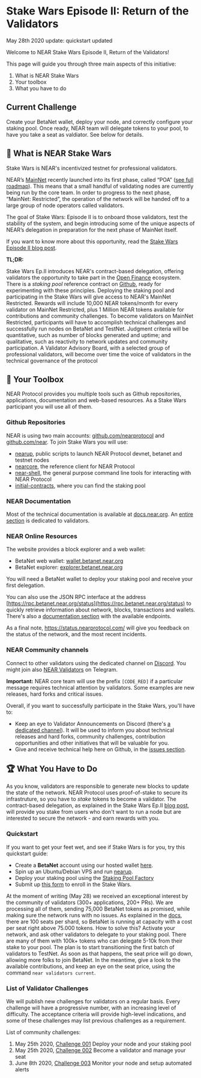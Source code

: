 # Stake Wars Episode II: Return of the Validators
May 28th 2020 update: quickstart updated

Welcome to NEAR Stake Wars Episode II, Return of the Validators!

This page will guide you through three main aspects of this initiative:
1. What is NEAR Stake Wars
2. Your toolbox
3. What you have to do

## Current Challenge

Create your BetaNet wallet, deploy your node, and correctly configure your staking pool. Once ready, NEAR team will delegate tokens to your pool, to have you take a seat as valdiator.
See below for details.


## :rocket: What is NEAR Stake Wars

Stake Wars is NEAR's incentivized testnet for professional validators.

NEAR’s [MainNet](https://explorer.near.org/) recently launched into its first phase, called “POA” ([see full roadmap](https://near.ai/mainnet-roadmap)). This means that a small handful of validating nodes are currently being run by the core team. In order to progress to the next phase, “MainNet: Restricted”, the operation of the network will be handed off to a large group of node operators called validators. 

The goal of Stake Wars: Episode II is to onboard those validators, test the stability of the system, and begin introducing some of the unique aspects of NEAR’s delegation in preparation for the next phase of MainNet itself.

If you want to know more about this opportunity, read the [Stake Wars Episode II blog post](https://near.org/blog/stake-wars-episode-ii/).

**TL;DR:**

Stake Wars Ep.II introduces NEAR's contract-based delegation, offering validators the opportunity to take part in the [Open Finance](https://near.org/blog/the-evolution-of-the-open-web/) ecosystem. There is a _staking pool_ reference contract on [Github](https://github.com/near/initial-contracts), ready for experimenting with these principles. Deploying the staking pool and participating in the Stake Wars will give access to NEAR's MainNet Restricted. Rewards will include 10,000 NEAR tokens/month for every validator on MainNet Restricted, plus 1 Million NEAR tokens available for contributions and community challenges. To become validators on MainNet Restricted, participants will have to accomplish technical challenges and successfully run nodes on BetaNet and TestNet. Judgment criteria will be quantitative, such as number of blocks generated and uptime; and qualitative, such as reactivity to network updates and community participation.
A Validator Advisory Board, with a selected group of professional validators, will become over time the voice of validators in the technical governance of the protocol

## :wrench: Your Toolbox

NEAR Protocol provides you multiple tools such as Github repositories,  applications, documentation and web-based resources. As a Stake Wars participant you will use all of them.

### Github Repositories
NEAR is using two main accounts: [github.com/nearprotocol](https://github.com/nearprotocol) and [github.com/near](https://github.com/near).
To join Stake Wars you will use:
- [nearup](https://github.com/near/nearup), public scripts to launch NEAR Protocol devnet, betanet and testnet nodes
- [nearcore](https://github.com/nearprotocol/nearcore), the reference client for NEAR Protocol
- [near-shell](https://github.com/near/near-shell), the general purpose command line tools for interacting with NEAR Protocol
- [initial-contracts](https://github.com/near/initial-contracts), where you can find the staking pool

### NEAR Documentation
Most of the technical documentation is available at [docs.near.org](https://docs.near.org). An [entire section](https://docs.near.org/docs/validator/staking-overview) is dedicated to validators.

### NEAR Online Resources
The website provides a block explorer and a web wallet:
- BetaNet web wallet: [wallet.betanet.near.org](https://wallet.betanet.near.org)
- BetaNet explorer: [explorer.betanet.near.org](https://explorer.betanet.near.org/)

You will need a BetaNet wallet to deploy your staking pool and receive your first delegation.

You can also use the JSON RPC interface at the address [https://rpc.betanet.near.org/status](https://rpc.betanet.near.org/status) to quickly retrieve information about network, blocks, transactions and wallets. There's also a [documentation section](https://docs.near.org/docs/interaction/rpc) with the available endpoints.

As a final note, https://status.nearprotocol.com/ will give you feedback on the status of the network, and the most recent incidents.

### NEAR Community channels
Connect to other validators using the dedicated channel on [Discord](https://near.ai/validator-chat). You might join also [NEAR Validators](https://t.me/near_validators) on Telegram.

**Important:** NEAR core team will use the prefix `[CODE_RED]` if a particular message requires technical attention by validators. Some examples are new releases, hard forks and critical issues.

Overall, if you want to successfully participate in the Stake Wars, you'll have to:
- Keep an eye to Validator Announcements on Discord (there's [a dedicated channel](https://discord.gg/xsrHaCb)). It will be used to inform you about technical releases and hard forks, community challenges, contribution opportunities and other initiatives that will be valuable for you.
- Give and receive technical help here on Github, in the [issues section](https://github.com/nearprotocol/stakewars/issues).


## :trophy: What You Have to Do

As you know, validators are responsible to generate new blocks to update the state of the network. NEAR Protocol uses proof-of-stake to secure its infrastruture, so you have to _stake_ tokens to become a validator. The contract-based delegation, as explained in the Stake Wars Ep.II [blog post](https://near.org/blog/stake-wars-episode-ii/), will provide you stake from users who don't want to run a node but are interested to secure the network - and earn rewards with you.

### Quickstart
If you want to get your feet wet, and see if Stake Wars is for you, try this quickstart guide:
- Create a **BetaNet** account using our hosted wallet [here](https://wallet.betanet.near.org).
- Spin up an Ubuntu/Debian VPS and run [nearup](https://github.com/near/nearup).
- Deploy your staking pool using the [Staking Pool Factory](https://near-examples.github.io/staking-pool-factory/)
- Submit up [this form](https://nearprotocol1001.typeform.com/to/TvvOMf) to enroll in the Stake Wars.

At the moment of writing (May 28) we received an exceptional interest by the community of validators (300+ applications, 200+ PRs). We are processing all of them, sending 75,000 BetaNet tokens as promised, while making sure the network runs with no issues. As explained in the [docs](https://docs.near.org/docs/validator/economics), there are 100 seats per shard, so BetaNet is running at capacity with a cost per seat right above 75.000 tokens.
How to solve this? Activate your network, and ask other validators to delegate to your staking pool. There are many of them with 100k+ tokens who can delegate 5-10k from their stake to your pool.
The plan is to start transitioning the first batch of validators to TestNet. As soon as that happens, the seat price will go down, allowing more folks to join BetaNet.
In the meantime, give a look to the available contributions, and keep an eye on the seat price, using the command `near validators current`.


### List of Validator Challenges
We will publish new challenges for validators on a regular basis. Every challenge will have a progressive number, with an increasing level of difficulty. The acceptance criteria will provide high-level indications, and some of these challenges may list previous challenges as a requirement.

List of community challenges:

1. May 25th 2020, [Challenge 001](challenges/challenge001.md)
  Deploy your node and your staking pool
2. May 25th 2020, [Challenge 002](challenges/challenge002.md)
  Become a validator and manage your seat
3. June 8th 2020, [Challenge 003](challenges/challenge003.md)
  Monitor your node and setup automated alerts
